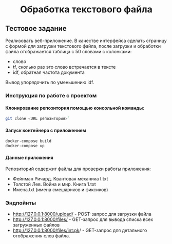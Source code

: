 
  <h1 align="center">Обработка текстового файла</h1>

## Тестовое задание
Реализовать веб-приложение. В качестве интерфейса сделать страницу с формой для загрузки текстового файла, после загрузки и обработки файла отображается таблица с 50 словами с колонками:
- слово
- tf, сколько раз это слово встречается в тексте
- idf, обратная частота документа 

Вывод упорядочить по уменьшению idf.

### Инструкция по работе с проектом
#### Клонирование репозитория помощью консольной команды:
```bash
git clone <URL репозитория>`
```
#### Запуск контейнера с приложением
```bash
docker-compose build
docker-compose up
```
#### Данные приложения
Репозиторий содержит файлы для проверки работы приложения:
* Фейнман Ричард. Квантовая механика I.txt
* Толстой Лев. Война и мир. Книга 1.txt
* Имена.txt (имена смешариков и фиксиков)

### Эндпойнты
* http://127.0.0.1:8000/upload/ - POST-запрос для загрузки файла
* http://127.0.0.1:8000/files/ - GET-запрос для вывода списка всех загруженных файлов
* http://127.0.0.1:8000/files/<int:pk>/ - GET-запрос для детального отображения слов файла.